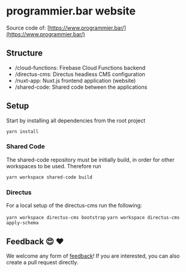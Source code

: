 # programmier.bar website

Source code of: [https://www.programmier.bar/](https://www.programmier.bar/)

## Structure

- /cloud-functions: Firebase Cloud Functions backend
- /directus-cms: Directus headless CMS configuration
- /nuxt-app: Nuxt.js frontend application (website)
- /shared-code: Shared code between the applications

## Setup

Start by installing all dependencies from the root project

`yarn install`

### Shared Code
The shared-code repository must be initially build, in order for other workspaces to be used. Therefore run 

`yarn workspace shared-code build`

### Directus
For a local setup of the directus-cms run the following:

`yarn workspace directus-cms bootstrap`
`yarn workspace directus-cms apply-schema`

## Feedback 😍 ♥️ 

We welcome any form of [feedback](https://www.programmier.bar/kontakt)! If you are interested, you can also create a pull request directly.
